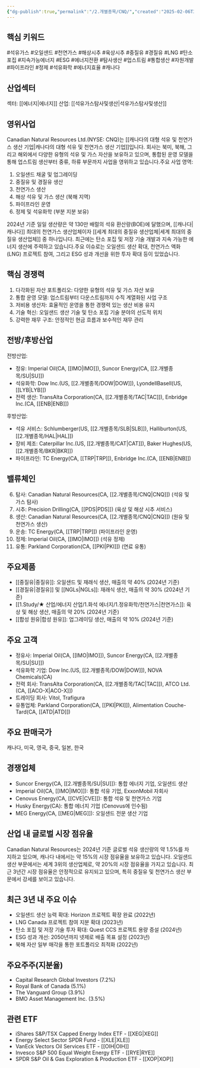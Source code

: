```yaml
---
{"dg-publish":true,"permalink":"/2.개별종목/CNQ/","created":"2025-02-06T21:24:41.436+09:00","updated":"2025-07-29T21:37:04.489+09:00"}
---
```


## 핵심 키워드

#석유가스 #오일샌드 #천연가스 #해상시추 #육상시추 #중질유 #경질유 #LNG #탄소포집 #지속가능에너지 #ESG #에너지전환 #탐사생산 #업스트림 #통합생산 #자원개발 #파이프라인 #정제 #석유화학 #에너지효율 #캐나다 

## 산업섹터

섹터: [[에너지\|에너지]]
산업: [[석유가스탐사및생산\|석유가스탐사및생산]]

## 영위사업

Canadian Natural Resources Ltd.(NYSE: CNQ)는 [[캐나다의 대형 석유 및 천연가스 생산 기업\|캐나다의 대형 석유 및 천연가스 생산 기업]]입니다. 회사는 북미, 북해, 그리고 해외에서 다양한 유형의 석유 및 가스 자산을 보유하고 있으며, 통합된 운영 모델을 통해 업스트림 생산부터 중류, 하류 부문까지 사업을 영위하고 있습니다.주요 사업 영역:

1. 오일샌드 채굴 및 업그레이딩
2. 중질유 및 경질유 생산
3. 천연가스 생산
4. 해상 석유 및 가스 생산 (북해 지역)
5. 파이프라인 운영
6. 정제 및 석유화학 (부분 지분 보유)

2024년 기준 일일 생산량은 약 130만 배럴의 석유 환산량(BOE)에 달했으며, [[캐나다\|캐나다]] 최대의 천연가스 생산업체이자 [[세계 최대의 중질유 생산업체\|세계 최대의 중질유 생산업체]] 중 하나입니다. 최근에는 탄소 포집 및 저장 기술 개발과 지속 가능한 에너지 생산에 주력하고 있습니다.주요 이슈로는 오일샌드 생산 확대, 천연가스 액화(LNG) 프로젝트 참여, 그리고 ESG 성과 개선을 위한 투자 확대 등이 있었습니다.

## 핵심 경쟁력

1. 다각화된 자산 포트폴리오: 다양한 유형의 석유 및 가스 자산 보유
2. 통합 운영 모델: 업스트림부터 다운스트림까지 수직 계열화된 사업 구조
3. 저비용 생산자: 효율적인 운영을 통한 경쟁력 있는 생산 비용 유지
4. 기술 혁신: 오일샌드 생산 기술 및 탄소 포집 기술 분야의 선도적 위치
5. 강력한 재무 구조: 안정적인 현금 흐름과 보수적인 재무 관리

## 전방/후방산업

전방산업:

- 정유: Imperial Oil(CA, [[IMO\|IMO]]), Suncor Energy(CA, [[2.개별종목/SU\|SU]])
- 석유화학: Dow Inc.(US, [[2.개별종목/DOW\|DOW]]), LyondellBasell(US, [[LYB\|LYB]])
- 전력 생산: TransAlta Corporation(CA, [[2.개별종목/TAC\|TAC]]), Enbridge Inc.(CA, [[ENB\|ENB]])

후방산업:

- 석유 서비스: Schlumberger(US, [[2.개별종목/SLB\|SLB]]), Halliburton(US, [[2.개별종목/HAL\|HAL]])
- 장비 제조: Caterpillar Inc.(US, [[2.개별종목/CAT\|CAT]]), Baker Hughes(US, [[2.개별종목/BKR\|BKR]])
- 파이프라인: TC Energy(CA, [[TRP\|TRP]]), Enbridge Inc.(CA, [[ENB\|ENB]])

## 밸류체인

6. 탐사: Canadian Natural Resources(CA, [[2.개별종목/CNQ\|CNQ]]) (석유 및 가스 탐사)
7. 시추: Precision Drilling(CA, [[PDS\|PDS]]) (육상 및 해상 시추 서비스)
8. 생산: Canadian Natural Resources(CA, [[2.개별종목/CNQ\|CNQ]]) (원유 및 천연가스 생산)
9. 운송: TC Energy(CA, [[TRP\|TRP]]) (파이프라인 운영)
10. 정제: Imperial Oil(CA, [[IMO\|IMO]]) (석유 정제)
11. 유통: Parkland Corporation(CA, [[PKI\|PKI]]) (연료 유통)

## 주요제품

- [[중질유\|중질유]]: 오일샌드 및 재래식 생산, 매출의 약 40% (2024년 기준)
- [[경질유\|경질유]] 및 [[NGLs\|NGLs]]: 재래식 생산, 매출의 약 30% (2024년 기준)
- [[1.Study/★ 산업/에너지 산업/1.화석 에너지/1.정유화학/천연가스\|천연가스]]: 육상 및 해상 생산, 매출의 약 20% (2024년 기준)
- [[합성 원유\|합성 원유]]: 업그레이딩 생산, 매출의 약 10% (2024년 기준)

## 주요 고객

- 정유사: Imperial Oil(CA, [[IMO\|IMO]]), Suncor Energy(CA, [[2.개별종목/SU\|SU]])
- 석유화학 기업: Dow Inc.(US, [[2.개별종목/DOW\|DOW]]), NOVA Chemicals(CA)
- 전력 회사: TransAlta Corporation(CA, [[2.개별종목/TAC\|TAC]]), ATCO Ltd.(CA, [[ACO-X\|ACO-X]])
- 트레이딩 회사: Vitol, Trafigura
- 유통업체: Parkland Corporation(CA, [[PKI\|PKI]]), Alimentation Couche-Tard(CA, [[ATD\|ATD]])

## 주요 판매국가

캐나다, 미국, 영국, 중국, 일본, 한국

## 경쟁업체

- Suncor Energy(CA, [[2.개별종목/SU\|SU]]): 통합 에너지 기업, 오일샌드 생산
- Imperial Oil(CA, [[IMO\|IMO]]): 통합 석유 기업, ExxonMobil 자회사
- Cenovus Energy(CA, [[CVE\|CVE]]): 통합 석유 및 천연가스 기업
- Husky Energy(CA): 통합 에너지 기업 (Cenovus에 인수됨)
- MEG Energy(CA, [[MEG\|MEG]]): 오일샌드 전문 생산 기업

## 산업 내 글로벌 시장 점유율

Canadian Natural Resources는 2024년 기준 글로벌 석유 생산량의 약 1.5%를 차지하고 있으며, 캐나다 내에서는 약 15%의 시장 점유율을 보유하고 있습니다. 오일샌드 생산 부문에서는 세계 3위의 생산업체로, 약 20%의 시장 점유율을 가지고 있습니다. 최근 3년간 시장 점유율은 안정적으로 유지되고 있으며, 특히 중질유 및 천연가스 생산 부문에서 강세를 보이고 있습니다.

## 최근 3년 내 주요 이슈

- 오일샌드 생산 능력 확대: Horizon 프로젝트 확장 완료 (2022년)
- LNG Canada 프로젝트 참여 지분 확대 (2023년)
- 탄소 포집 및 저장 기술 투자 확대: Quest CCS 프로젝트 용량 증설 (2024년)
- ESG 성과 개선: 2050년까지 넷제로 배출 목표 설정 (2023년)
- 북해 자산 일부 매각을 통한 포트폴리오 최적화 (2022년)

## 주요주주(지분율)

- Capital Research Global Investors (7.2%)
- Royal Bank of Canada (5.1%)
- The Vanguard Group (3.9%)
- BMO Asset Management Inc. (3.5%)

## 관련 ETF

- iShares S&P/TSX Capped Energy Index ETF - [[XEG\|XEG]]
- Energy Select Sector SPDR Fund - [[XLE\|XLE]]
- VanEck Vectors Oil Services ETF - [[OIH\|OIH]]
- Invesco S&P 500 Equal Weight Energy ETF - [[RYE\|RYE]]
- SPDR S&P Oil & Gas Exploration & Production ETF - [[XOP\|XOP]]